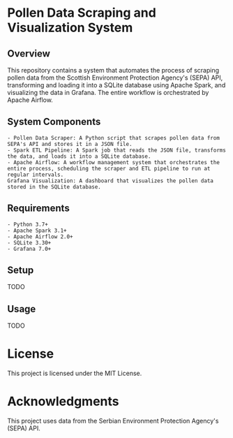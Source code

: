 # Pollen Data Scraping and Visualization System

## Overview

This repository contains a system that automates the process of scraping pollen data from the Scottish Environment Protection Agency's (SEPA) API, transforming and loading it into a SQLite database using Apache Spark, and visualizing the data in Grafana. The entire workflow is orchestrated by Apache Airflow.

## System Components

    - Pollen Data Scraper: A Python script that scrapes pollen data from SEPA's API and stores it in a JSON file.
    - Spark ETL Pipeline: A Spark job that reads the JSON file, transforms the data, and loads it into a SQLite database.
    - Apache Airflow: A workflow management system that orchestrates the entire process, scheduling the scraper and ETL pipeline to run at regular intervals.
    Grafana Visualization: A dashboard that visualizes the pollen data stored in the SQLite database.

## Requirements

    - Python 3.7+
    - Apache Spark 3.1+
    - Apache Airflow 2.0+
    - SQLite 3.30+
    - Grafana 7.0+

## Setup
TODO

## Usage
TODO

# License

This project is licensed under the MIT License.

# Acknowledgments

This project uses data from the Serbian Environment Protection Agency's (SEPA) API.